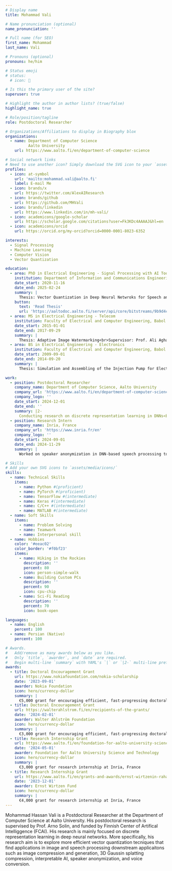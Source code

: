 ```yaml
---
# Display name
title: Mohammad Vali

# Name pronunciation (optional)
name_pronunciation: ''

# Full name (for SEO)
first_name: Mohammad
last_name: Vali

# Pronouns (optional)
pronouns: he/him

# Status emoji
# status:
  # icon: 🚀

# Is this the primary user of the site?
superuser: true

# Highlight the author in author lists? (true/false)
highlight_name: true

# Role/position/tagline
role: Postdoctoral Researcher

# Organizations/Affiliations to display in Biography blox
organizations:
  - name: Department of Computer Science  
          Aalto University
    url: https://www.aalto.fi/en/department-of-computer-science

# Social network links
# Need to use another icon? Simply download the SVG icon to your `assets/media/icons/` folder.
profiles:
  - icon: at-symbol
    url: 'mailto:mohammad.vali@aalto.fi'
    label: E-mail Me
  - icon: brands/x
    url: https://twitter.com/AlexAIResearch
  - icon: brands/github
    url: https://github.com/MHVali
  - icon: brands/linkedin
    url: https://www.linkedin.com/in/mh-vali/
  - icon: academicons/google-scholar
    url: https://scholar.google.com/citations?user=Fk3KDc4AAAAJ&hl=en
  - icon: academicons/orcid
    url: https://orcid.org/my-orcid?orcid=0000-0001-8023-6352

interests:
  - Signal Processing
  - Machine Learning
  - Computer Vision
  - Vector Quantization

education:
  - area: PhD in Electrical Engineering - Signal Processing with AI Tools
    institution: Department of Information and Communications Engineering, Aalto University
    date_start: 2020-11-16
    date_end: 2025-02-24
    summary: |
      Thesis: Vector Quantization in Deep Neural Netwroks for Speech and Image Processing<br>Supervisor: Prof. Tom Bäckström<br>GPA: 5 / 5<br>Published six first-author papers in TMLR, IEEE Access, Interspeech and ICASSP.
    button:
      text: 'Read Thesis'
      url: 'https://aaltodoc.aalto.fi/server/api/core/bitstreams/9b9d4c27-6d00-4b7c-a72a-373f8bdc336d/content'
  - area: MS in Electrical Engineering - Telecom
    institution: Faculty of Electrical and Computer Engineering, Babol Noshirvani University of Technology
    date_start: 2015-01-01
    date_end: 2017-09-29
    summary: |
      Thesis: Adaptive Image Watermarking<br>Supervisor: Prof. Ali Aghagolzadeh<br>GPA: 4.5 / 5<br>Published one first-author paper in journal of Expert Systems with Applications.
  - area: BS in Electrical Engineering - Electronics
    institution: Faculty of Electrical and Computer Engineering, Babol Noshirvani University of Technology
    date_start: 2009-09-01
    date_end: 2014-09-20
    summary: |
      Thesis: Simulation and Assembling of the Injection Pump for Electrospinning Machine<br>Supervisor: Prof. Mehdi Ezoji<br>GPA: 4 / 5

work:
  - position: Postdoctoral Researcher
    company_name: Department of Computer Science, Aalto University
    company_url: 'https://www.aalto.fi/en/department-of-computer-science'
    company_logo: ''
    date_start: 2024-12-01
    date_end: ''
    summary: |2-
      Conducting research on discrete representation learning in DNNs<br>Advising PhD thesis and supervising summer interns<br>Teaching Assistant for introduction to Artificial Intelligence course
  - position: Research Intern
    company_name: Inria, France
    company_url: 'https://www.inria.fr/en'
    company_logo: ''
    date_start: 2024-09-01
    date_end: 2024-11-29
    summary: |
      Worked on speaker anonymization in DNN-based speech processing tools.

# Skills
# Add your own SVG icons to `assets/media/icons/`
skills:
  - name: Technical Skills
    items:
      - name: Python #(proficient)
      - name: PyTorch #(proficient)
      - name: TensorFlow #(intermediate)
      - name: Keras #(intermediate)
      - name: C/C++ #(intermediate)
      - name: MATLAB #(intermediate)
  - name: Soft Skills
    items:
      - name: Problem Solving
      - name: Teamwork
      - name: Interpersonal skill
  - name: Hobbies
    color: '#eeac02'
    color_border: '#f0bf23'
    items:
      - name: Hiking in the Rockies
        description: ''
        percent: 80
        icon: person-simple-walk
      - name: Building Custom PCs
        description: ''
        percent: 90
        icon: cpu-chip
      - name: Sci-Fi Reading
        description: ''
        percent: 70
        icon: book-open

languages:
  - name: English
    percent: 100
  - name: Persian (Native)
    percent: 100

# Awards.
#   Add/remove as many awards below as you like.
#   Only `title`, `awarder`, and `date` are required.
#   Begin multi-line `summary` with YAML's `|` or `|2-` multi-line prefix and indent 2 spaces below.
awards:
  - title: Doctoral Encouragement Grant
    url: https://www.nokiafoundation.com/nokia-scholarship
    date: '2023-09-01'
    awarder: Nokia Foundation
    icon: hero/currency-dollar
    summary: |
      €5,000 grant for encouraging efficient, fast-progressing doctoral research
  - title: Doctoral Encouragement Grant
    url: https://walterahlstrom.fi/en/recipients-of-the-grants/
    date: '2024-02-01'
    awarder: Walter Ahlström Foundation
    icon: hero/currency-dollar
    summary: |
      €3,000 grant for encouraging efficient, fast-progressing doctoral research
  - title: Research Internship Grant
    url: https://www.aalto.fi/en/foundation-for-aalto-university-science-and-technology/grants-from-the-foundations-own-funds
    date: '2024-05-01'
    awarder: Foundation for Aalto University Science and Technology
    icon: hero/currency-dollar
    summary: |
      €3,000 grant for research internship at Inria, France
  - title: Research Internship Grant
    url: https://www.aalto.fi/en/grants-and-awards/ernst-wirtzenin-rahasto
    date: '2023-12-01'
    awarder: Ernst Wirtzen Fund
    icon: hero/currency-dollar
    summary: |
      €4,000 grant for research internship at Inria, France
---
```


Mohammad Hassan Vali is a Postdoctoral Researcher at the Department of Computer Science at Aalto University. His postdoctoral research is supervised by Prof. Arno Solin, and funded by Finnish Center of Artifical Intelliggence (FCAI). His research is mainly focused on discrete representation learning in deep neural networks. More specifically, his research aim is to explore more efficient vector quantization tecniques that find applications in image and speech processing downstream applicaitons such as image compression and generation, 3D Gaussin splatting compression, interpretable AI, speaker anonymization, and voice conversion.
